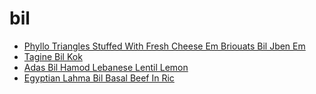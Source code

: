 # bil

 * [Phyllo Triangles Stuffed With Fresh Cheese Em Briouats Bil Jben Em](../../index/p/phyllo-triangles-stuffed-with-fresh-cheese-em-briouats-bil-jben-em-51173810.json)
 * [Tagine Bil Kok](../../index/t/tagine-bil-kok-15841.json)
 * [Adas Bil Hamod Lebanese Lentil Lemon](../../index/a/adas-bil-hamod-lebanese-lentil-lemon.json)
 * [Egyptian Lahma Bil Basal Beef In Ric](../../index/e/egyptian-lahma-bil-basal-beef-in-ric.json)
